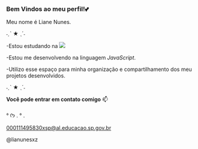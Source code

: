 ### Bem Vindos ao meu perfil!💕

Meu nome é Liane Nunes.

˗ˏˋ ★ ˎˊ˗

-Estou estudando na ![](https://www.alura.com.br/)

-Estou me desenvolvendo na linguagem *JavaScript*.

-Utilizo esse espaço para minha organização e compartilhamento dos meu projetos desenvolvidos.

 ˗ˏˋ ★ ˎˊ˗
 
**Você pode entrar em contato comigo** 📫

° ᡣ𐭩 . ° .

000111495830xsp@al.educacao.sp.gov.br

@lianunesxz
